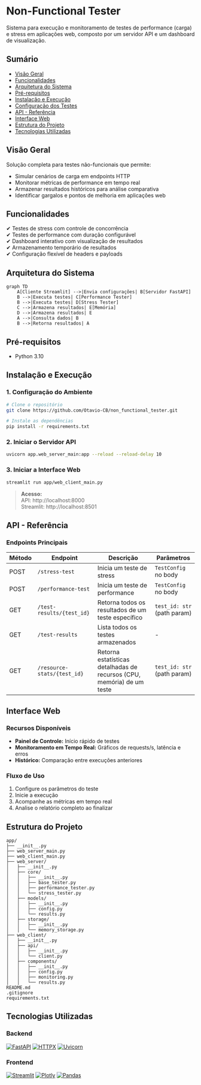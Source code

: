 # Non-Functional Tester

Sistema para execução e monitoramento de testes de performance (carga) e stress em aplicações web, composto por um servidor API e um dashboard de visualização.

## Sumário
- [Visão Geral](#visão-geral)
- [Funcionalidades](#funcionalidades)
- [Arquitetura do Sistema](#arquitetura-do-sistema)
- [Pré-requisitos](#pré-requisitos)
- [Instalação e Execução](#instalação-e-execução)
- [Configuração dos Testes](#configuração-dos-testes)
- [API - Referência](#API---Referência)
- [Interface Web](#interface-web)
- [Estrutura do Projeto](#estrutura-do-projeto)
- [Tecnologias Utilizadas](#tecnologias-utilizadas)

## Visão Geral
Solução completa para testes não-funcionais que permite:
- Simular cenários de carga em endpoints HTTP
- Monitorar métricas de performance em tempo real
- Armazenar resultados históricos para análise comparativa
- Identificar gargalos e pontos de melhoria em aplicações web

## Funcionalidades
✔ Testes de stress com controle de concorrência  
✔ Testes de performance com duração configurável  
✔ Dashboard interativo com visualização de resultados  
✔ Armazenamento temporário de resultados  
✔ Configuração flexível de headers e payloads  

## Arquitetura do Sistema
```mermaid
graph TD
    A[Cliente Streamlit] -->|Envia configurações| B[Servidor FastAPI]
    B -->|Executa testes| C[Performance Tester]
    B -->|Executa testes| D[Stress Tester]
    C -->|Armazena resultados| E[Memória]
    D -->|Armazena resultados| E
    A -->|Consulta dados| B
    B -->|Retorna resultados| A
```

## Pré-requisitos
- Python 3.10

## Instalação e Execução

### 1. Configuração do Ambiente
```bash
# Clone o repositório
git clone https://github.com/Otavio-CB/non_functional_tester.git

# Instale as dependências
pip install -r requirements.txt
```

### 2. Iniciar o Servidor API
```bash
uvicorn app.web_server_main:app --reload --reload-delay 10
```

### 3. Iniciar a Interface Web
```bash
streamlit run app/web_client_main.py
```

> **Acesso:**  
> API: http://localhost:8000  
> Streamlit: http://localhost:8501

## API - Referência

### Endpoints Principais

| Método | Endpoint                     | Descrição                                                                 | Parâmetros                                                                 |
|--------|------------------------------|---------------------------------------------------------------------------|----------------------------------------------------------------------------|
| POST   | `/stress-test`               | Inicia um teste de stress                                                 | `TestConfig` no body                                                       |
| POST   | `/performance-test`          | Inicia um teste de performance                                            | `TestConfig` no body                                                       |
| GET    | `/test-results/{test_id}`    | Retorna todos os resultados de um teste específico                        | `test_id: str` (path param)                                                |
| GET    | `/test-results`              | Lista todos os testes armazenados                                         | -                                                                          |
| GET    | `/resource-stats/{test_id}`  | Retorna estatísticas detalhadas de recursos (CPU, memória) de um teste    | `test_id: str` (path param)                                                |

## Interface Web
### Recursos Disponíveis
- **Painel de Controle:** Início rápido de testes
- **Monitoramento em Tempo Real:** Gráficos de requests/s, latência e erros
- **Histórico:** Comparação entre execuções anteriores

### Fluxo de Uso
1. Configure os parâmetros do teste
2. Inicie a execução
3. Acompanhe as métricas em tempo real
4. Analise o relatório completo ao finalizar

## Estrutura do Projeto
```
app/
├── __init__.py
├── web_server_main.py
├── web_client_main.py
├── web_server/
│   ├── __init__.py
│   ├── core/
│   │   ├── __init__.py
│   │   ├── base_tester.py
│   │   ├── performance_tester.py
│   │   └── stress_tester.py
│   ├── models/
│   │   ├── __init__.py
│   │   ├── config.py
│   │   └── results.py
│   ├── storage/
│   │   ├── __init__.py
│   │   └── memory_storage.py
├── web_client/
│   ├── __init__.py
│   ├── api/
│   │   ├── __init__.py
│   │   └── client.py
│   ├── components/
│   │   ├── __init__.py
│   │   ├── config.py
│   │   ├── monitoring.py
│   │   └── results.py
README.md
.gitignore
requirements.txt
```

## Tecnologias Utilizadas

### Backend
<a href="https://fastapi.tiangolo.com/" target="_blank"><img src="https://img.shields.io/badge/FastAPI-005571?style=for-the-badge&logo=fastapi" alt="FastAPI"></a>
<a href="https://www.python-httpx.org/" target="_blank"><img src="https://img.shields.io/badge/HTTPX-000000?style=for-the-badge&logo=python&logoColor=white" alt="HTTPX"></a>
<a href="https://www.uvicorn.org/" target="_blank"><img src="https://img.shields.io/badge/Uvicorn-499848?style=for-the-badge&logo=python&logoColor=white" alt="Uvicorn"></a>

### Frontend
<a href="https://streamlit.io/" target="_blank"><img src="https://img.shields.io/badge/Streamlit-FF4B4B?style=for-the-badge&logo=Streamlit&logoColor=white" alt="Streamlit"></a>
<a href="https://plotly.com/" target="_blank"><img src="https://img.shields.io/badge/Plotly-3F4F75?style=for-the-badge&logo=plotly&logoColor=white" alt="Plotly"></a>
<a href="https://pandas.pydata.org/" target="_blank"><img src="https://img.shields.io/badge/Pandas-2C2D72?style=for-the-badge&logo=pandas&logoColor=white" alt="Pandas"></a>
